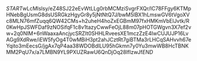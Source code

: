 $START$wLcMlslsy/eZ48SJ22eEvWtLLg0rbMCMziSvgrFXQr/lC78FFgy6KTMpHNebBgUsmG8dsUSRGkzHgyGr8y5jNtNtQ7J/bwM5lBX1hLmswGV6tVgoXVc8MLN76mfZuqq6QW42CMs+h2uheH4hoZxEGBmM97fxHMKmVbElJvtk/R0KwHpJSWFDaf9zNOSifqF1c8v1tazyCwwFeOjL88m07pHOTGWgvn3X7ef2vw+2q0NIM+6nWaaxaAncjycSRZIt0SHHLRveesXE1mczZzE4IwCUJUJP16LvAGg9XdRwe/iEW5fyOg4T0wMBiH3pt2ahJCztRt7giBTMa3rLHCqSAHvvh67eYqito3mEecsG/jgAx7qP4aa38WDOBdlLU95hGkmn7y0Yu3mwWB8HcTBNKMM2PqU7x/a7LMBN9YL9PXUZRawU6QnDjOq28lfIzwJf$END$